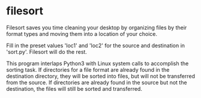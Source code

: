 # filesort

Filesort saves you time cleaning your desktop by organizing files by their format types and moving them into a location of your choice. 

Fill in the preset values 'loc1' and 'loc2' for the source and destination in 'sort.py'. Filesort will do the rest.

This program interlaps Python3 with Linux system calls to accomplish the sorting task. If directories for a file format are already found in the destination directory, they will be sorted into files, but will not be transferred from the source. If directories are already found in the source but not the destination, the files will still be sorted and transferred.
